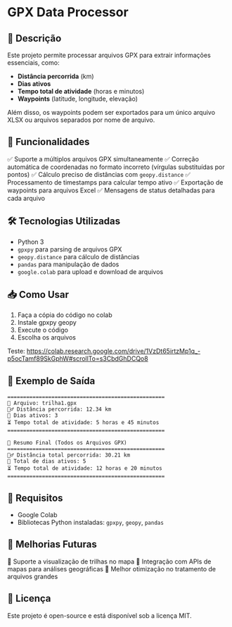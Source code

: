 # GPX Data Processor

## 📌 Descrição
Este projeto permite processar arquivos GPX para extrair informações essenciais, como:
- **Distância percorrida** (km)
- **Dias ativos**
- **Tempo total de atividade** (horas e minutos)
- **Waypoints** (latitude, longitude, elevação)

Além disso, os waypoints podem ser exportados para um único arquivo XLSX ou arquivos separados por nome de arquivo.

## 🚀 Funcionalidades
✅ Suporte a múltiplos arquivos GPX simultaneamente
✅ Correção automática de coordenadas no formato incorreto (vírgulas substituídas por pontos)
✅ Cálculo preciso de distâncias com `geopy.distance`
✅ Processamento de timestamps para calcular tempo ativo
✅ Exportação de waypoints para arquivos Excel
✅ Mensagens de status detalhadas para cada arquivo

## 🛠 Tecnologias Utilizadas
- Python 3
- `gpxpy` para parsing de arquivos GPX
- `geopy.distance` para cálculo de distâncias
- `pandas` para manipulação de dados
- `google.colab` para upload e download de arquivos

## 📥 Como Usar
1. Faça a cópia do código no colab
2. Instale gpxpy geopy
3. Execute o código
4. Escolha os arquivos

Teste: https://colab.research.google.com/drive/1VzDt65irtzMp1q_-p5ocTamf89SkGphW#scrollTo=s3CbdGhDCQo8

## 📌 Exemplo de Saída
```plaintext
==================================================
📂 Arquivo: trilha1.gpx
🚶‍♂️ Distância percorrida: 12.34 km
📅 Dias ativos: 3
⏳ Tempo total de atividade: 5 horas e 45 minutos
==================================================

🎯 Resumo Final (Todos os Arquivos GPX)
==================================================
🚶‍♂️ Distância total percorrida: 30.21 km
📅 Total de dias ativos: 5
⏳ Tempo total de atividade: 12 horas e 20 minutos
==================================================
```

## 🔧 Requisitos
- Google Colab
- Bibliotecas Python instaladas: `gpxpy`, `geopy`, `pandas`

## 📌 Melhorias Futuras
🔹 Suporte a visualização de trilhas no mapa
🔹 Integração com APIs de mapas para análises geográficas
🔹 Melhor otimização no tratamento de arquivos grandes

## 📝 Licença
Este projeto é open-source e está disponível sob a licença MIT.

